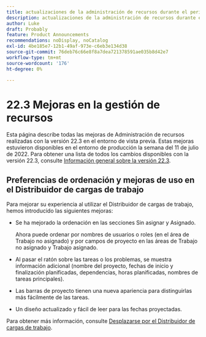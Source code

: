 ```yaml
---
title: actualizaciones de la administración de recursos durante el periodo de tiempo de la versión 22.3
description: actualizaciones de la administración de recursos durante el periodo de tiempo de la versión 22.3
author: Luke
draft: Probably
feature: Product Announcements
recommendations: noDisplay, noCatalog
exl-id: 4be185e7-12b1-49af-973e-c6eb3e134d38
source-git-commit: 76deb76c66e8f8a7dea721378591ae035b8d42e7
workflow-type: tm+mt
source-wordcount: '176'
ht-degree: 0%

---
```


# 22.3 Mejoras en la gestión de recursos

Esta página describe todas las mejoras de Administración de recursos realizadas con la versión 22.3 en el entorno de vista previa. Estas mejoras estuvieron disponibles en el entorno de producción la semana del 11 de julio de 2022. Para obtener una lista de todos los cambios disponibles con la versión 22.3, consulte [Información general sobre la versión 22.3](../../../product-announcements/product-releases/22.3-release-activity/22-3-release-overview.md).

## Preferencias de ordenación y mejoras de uso en el Distribuidor de cargas de trabajo

Para mejorar su experiencia al utilizar el Distribuidor de cargas de trabajo, hemos introducido las siguientes mejoras:

* Se ha mejorado la ordenación en las secciones Sin asignar y Asignado.

  Ahora puede ordenar por nombres de usuarios o roles (en el área de Trabajo no asignado) y por campos de proyecto en las áreas de Trabajo no asignado y Trabajo asignado.

* Al pasar el ratón sobre las tareas o los problemas, se muestra información adicional (nombre del proyecto, fechas de inicio y finalización planificadas, dependencias, horas planificadas, nombres de tareas principales).

* Las barras de proyecto tienen una nueva apariencia para distinguirlas más fácilmente de las tareas.

* Un diseño actualizado y fácil de leer para las fechas proyectadas.


Para obtener más información, consulte [Desplazarse por el Distribuidor de cargas de trabajo](/help/quicksilver/resource-mgmt/workload-balancer/navigate-the-workload-balancer.md).

